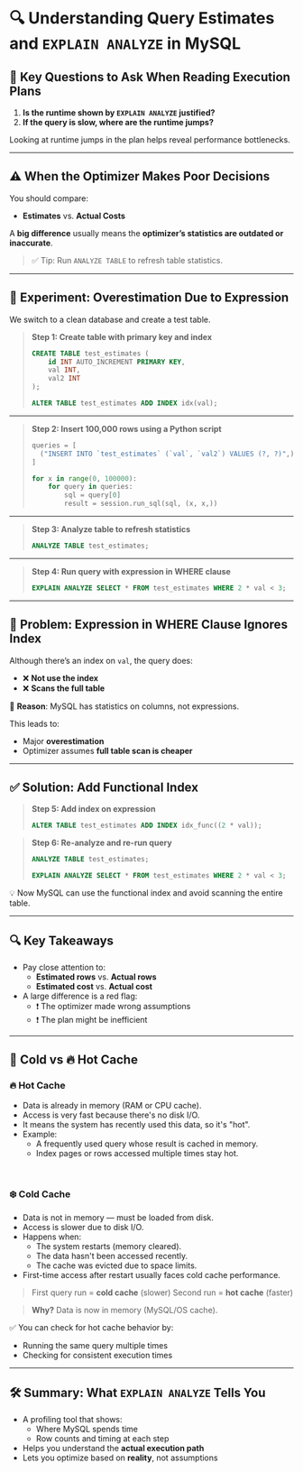 # 🔍 Understanding Query Estimates and `EXPLAIN ANALYZE` in MySQL

## 📌 Key Questions to Ask When Reading Execution Plans

1. **Is the runtime shown by `EXPLAIN ANALYZE` justified?**
2. **If the query is slow, where are the runtime jumps?**

Looking at runtime jumps in the plan helps reveal performance bottlenecks.

---

## ⚠️ When the Optimizer Makes Poor Decisions

You should compare:

- **Estimates** vs. **Actual Costs**

A **big difference** usually means the **optimizer’s statistics are outdated or inaccurate**.

> ✅ Tip: Run `ANALYZE TABLE` to refresh table statistics.

---

## 🧪 Experiment: Overestimation Due to Expression

We switch to a clean database and create a test table.

> **Step 1: Create table with primary key and index**
> 
> ```sql
> CREATE TABLE test_estimates (
>     id INT AUTO_INCREMENT PRIMARY KEY,
>     val INT,
>     val2 INT
> );
> 
> ALTER TABLE test_estimates ADD INDEX idx(val);
> ```

---

> **Step 2: Insert 100,000 rows using a Python script**
> 
> ```python
> queries = [
>   ("INSERT INTO `test_estimates` (`val`, `val2`) VALUES (?, ?)",)
> ]
> 
> for x in range(0, 100000):
>     for query in queries:
>         sql = query[0]
>         result = session.run_sql(sql, (x, x,))
> ```

---

> **Step 3: Analyze table to refresh statistics**
> 
> ```sql
> ANALYZE TABLE test_estimates;
> ```

---

> **Step 4: Run query with expression in WHERE clause**
> 
> ```sql
> EXPLAIN ANALYZE SELECT * FROM test_estimates WHERE 2 * val < 3;
> ```

---

## 🧠 Problem: Expression in WHERE Clause Ignores Index

Although there’s an index on `val`, the query does:

- ❌ **Not use the index**
- ❌ **Scans the full table**

📌 **Reason**: MySQL has statistics on columns, not expressions.

This leads to:

- Major **overestimation**
- Optimizer assumes **full table scan is cheaper**

---

## ✅ Solution: Add Functional Index

> **Step 5: Add index on expression**
> 
> ```sql
> ALTER TABLE test_estimates ADD INDEX idx_func((2 * val));
> ```

> **Step 6: Re-analyze and re-run query**
> 
> ```sql
> ANALYZE TABLE test_estimates;
> 
> EXPLAIN ANALYZE SELECT * FROM test_estimates WHERE 2 * val < 3;
> ```

💡 Now MySQL can use the functional index and avoid scanning the entire table.

---

## 🔍 Key Takeaways

- Pay close attention to:
  - **Estimated rows** vs. **Actual rows**
  - **Estimated cost** vs. **Actual cost**
- A large difference is a red flag:
  - ❗ The optimizer made wrong assumptions
  - ❗ The plan might be inefficient

---

## 🧊 Cold vs 🔥 Hot Cache


### 🔥 Hot Cache
- Data is already in memory (RAM or CPU cache).
- Access is very fast because there's no disk I/O.
- It means the system has recently used this data, so it's "hot".
- Example:
  - A frequently used query whose result is cached in memory.
  - Index pages or rows accessed multiple times stay hot.

&nbsp;

### ❄️ Cold Cache
- Data is not in memory — must be loaded from disk.
- Access is slower due to disk I/O.
- Happens when:
  - The system restarts (memory cleared).
  - The data hasn't been accessed recently.
  - The cache was evicted due to space limits.
- First-time access after restart usually faces cold cache performance.




> First query run = **cold cache** (slower)
> Second run = **hot cache** (faster)

> **Why?** Data is now in memory (MySQL/OS cache).

✅ You can check for hot cache behavior by:
- Running the same query multiple times
- Checking for consistent execution times

---

## 🛠️ Summary: What `EXPLAIN ANALYZE` Tells You

- A profiling tool that shows:
  - Where MySQL spends time
  - Row counts and timing at each step
- Helps you understand the **actual execution path**
- Lets you optimize based on **reality**, not assumptions
